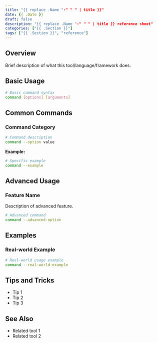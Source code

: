 ```yaml
---
title: "{{ replace .Name "-" " " | title }}"
date: {{ .Date }}
draft: false
description: "{{ replace .Name "-" " " | title }} reference sheet"
categories: ["{{ .Section }}"]
tags: ["{{ .Section }}", "reference"]
---
```


## Overview

Brief description of what this tool/language/framework does.

## Basic Usage

```bash
# Basic command syntax
command [options] [arguments]
```

## Common Commands

### Command Category

```bash
# Command description
command --option value
```

**Example:**
```bash
# Specific example
command --example
```

## Advanced Usage

### Feature Name

Description of advanced feature.

```bash
# Advanced command
command --advanced-option
```

## Examples

### Real-world Example

```bash
# Real-world usage example
command --real-world-example
```

## Tips and Tricks

- Tip 1
- Tip 2
- Tip 3

## See Also

- Related tool 1
- Related tool 2